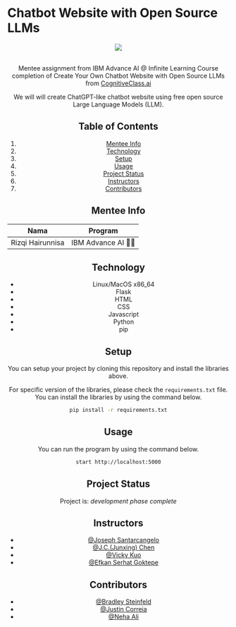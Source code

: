 # Chatbot Website with Open Source LLMs
<center> <img src=".png"> <center>
  
<br>Mentee assignment from IBM Advance AI @ Infinite Learning Course completion of Create Your Own Chatbot Website with Open Source LLMs from [CognitiveClass.ai](https://cognitiveclass.ai/courses/course-v1:IBMSkillsNetwork+GPXX04ESEN+v1)

We will will create ChatGPT-like chatbot website using free open source Large Language Models (LLM).


## Table of Contents
1. [Mentee Info](#mentee-info)
2. [Technology](#technology)
3. [Setup](#setup)
4. [Usage](#usage)
5. [Project Status](#project-status)
6. [Instructors](#instructors)
7. [Contributors](#contributors)


<a name="mentee-info"></a>
## Mentee Info
| Nama             | Program              |
| ---------------- | -------------------- |
| Rizqi Hairunnisa | IBM Advance AI 🤖🌊 |



<a name="technology"></a>
## Technology

- Linux/MacOS x86_64
- Flask
- HTML
- CSS
- Javascript
- Python 
- pip
  


<a name="setup"></a>
## Setup
You can setup your project by cloning this repository and install the libraries above.

For specific version of the libraries, please check the `requirements.txt` file. You can install the libraries by using the command below.

```bash
pip install -r requirements.txt
```

<a name="usage"></a>

## Usage
You can run the program by using the command below.

```bash
start http://localhost:5000
```



<a name="project-status"></a>
## Project Status
Project is: _development phase complete_

<a name="instructors"></a>
## Instructors
- [@Joseph Santarcangelo](https://author.skills.network/instructors/joseph_santarcangelo)
- [@J.C.(Junxing) Chen](https://author.skills.network/instructors/jc_chen)
- [@Vicky Kuo](https://author.skills.network/instructors/vicky_kuo)
- [@Efkan Serhat Goktepe](https://author.skills.network/instructors/efkan_serhat_goktepe)

<a name="contributors"></a>
## Contributors
- [@Bradley Steinfeld](https://github.com/bsteinfeld)
- [@Justin Correia](https://author.skills.network/instructors/justin_correia)
- [@Neha Ali](https://author.skills.network/instructors/neha_ali)
